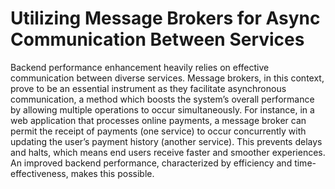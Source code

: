 # Utilizing Message Brokers for Async Communication Between Services

Backend performance enhancement heavily relies on effective communication between diverse services. Message brokers, in this context, prove to be an essential instrument as they facilitate asynchronous communication, a method which boosts the system’s overall performance by allowing multiple operations to occur simultaneously. For instance, in a web application that processes online payments, a message broker can permit the receipt of payments (one service) to occur concurrently with updating the user’s payment history (another service). This prevents delays and halts, which means end users receive faster and smoother experiences. An improved backend performance, characterized by efficiency and time-effectiveness, makes this possible.
